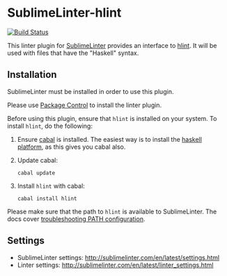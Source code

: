 SublimeLinter-hlint
=========================

[![Build Status](https://travis-ci.org/SublimeLinter/SublimeLinter-hlint.svg?branch=master)](https://travis-ci.org/SublimeLinter/SublimeLinter-hlint)

This linter plugin for [SublimeLinter](https://github.com/SublimeLinter/SublimeLinter) provides an interface to [hlint](http://community.haskell.org/~ndm/hlint/).
It will be used with files that have the "Haskell" syntax.


## Installation

SublimeLinter must be installed in order to use this plugin. 

Please use [Package Control](https://packagecontrol.io) to install the linter plugin.

Before using this plugin, ensure that `hlint` is installed on your system.
To install `hlint`, do the following:

1. Ensure [cabal](http://www.haskell.org/cabal/) is installed. The easiest way is to install the [haskell platform](http://www.haskell.org/haskellwiki/Haskell), as this gives you cabal also. 

2. Update cabal:
    ```
    cabal update
    ```
3. Install `hlint` with cabal:
    ```
    cabal install hlint
    ```

Please make sure that the path to `hlint` is available to SublimeLinter.
The docs cover [troubleshooting PATH configuration](http://sublimelinter.com/en/latest/troubleshooting.html#finding-a-linter-executable).


## Settings

- SublimeLinter settings: http://sublimelinter.com/en/latest/settings.html
- Linter settings: http://sublimelinter.com/en/latest/linter_settings.html
